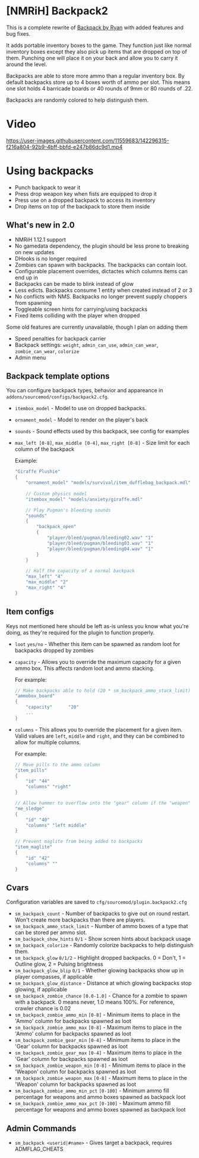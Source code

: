 # [NMRiH] Backpack2
This is a complete rewrite of [Backpack by Ryan](https://forums.alliedmods.net/showthread.php?t=308217) with added features and bug fixes.

It adds portable inventory boxes to the game. They function just like normal inventory boxes except they also pick up items that are dropped on top of them. Punching one will place it on your back and allow you to carry it around the level.

Backpacks are able to store more ammo than a regular inventory box. By default backpacks store up to 4 boxes worth of ammo per slot. This means one slot holds 4 barricade boards or 40 rounds of 9mm or 80 rounds of .22.

Backpacks are randomly colored to help distinguish them.

# Video
https://user-images.githubusercontent.com/11559683/142296315-f216a804-92b9-4bff-bbfd-e247b86dc9d1.mp4

# Using backpacks
- Punch backpack to wear it
- Press drop weapon key when fists are equipped to drop it
- Press use on a dropped backpack to access its inventory
- Drop items on top of the backpack to store them inside

## What's new in 2.0

- NMRiH 1.12.1 support
- No gamedata dependency, the plugin should be less prone to breaking on new updates
- DHooks is no longer required
- Zombies can spawn with backpacks. The backpacks can contain loot.
- Configurable placement overrides, dictactes which columns items can end up in
- Backpacks can be made to blink instead of glow
- Less edicts. Backpacks consume 1 entity when created instead of 2 or 3
- No conflicts with NMS. Backpacks no longer prevent supply choppers from spawning
- Toggleable screen hints for carrying/using backpacks
- Fixed items colliding with the player when dropped


Some old features are currently unavailable, though I plan on adding them

- Speed penalties for backpack carrier
- Backpack settings: `weight`, `admin_can_use`, `admin_can_wear`, `zombie_can_wear`, `colorize`
- Admin menu

## Backpack template options

You can configure backpack types, behavior and appareance in `addons/sourcemod/configs/backpack2.cfg`.

- `itembox_model` - Model to use on dropped backpacks.
- `ornament_model`  - Model to render on the player's back
- `sounds` - Sound effects used by this backpack, see config for examples
- `max_left [0-8]`, `max_middle [0-4]`, `max_right [0-8]` - Size limit for each column of the backpack

	Example: 
	```cpp
	"Giraffe Plushie"
	{
		"ornament_model" "models/survival/item_dufflebag_backpack.mdl"
		
		// Custom physics model
		"itembox_model" "models/anxiety/giraffe.mdl"
	
		// Play Pugman's bleeding sounds
		"sounds"
		{
			"backpack_open"
			{
				"player/bleed/pugman/bleeding02.wav" "1"
				"player/bleed/pugman/bleeding03.wav" "1"
				"player/bleed/pugman/bleeding04.wav" "1"
			}
		}
		
		// Half the capacity of a normal backpack
		"max_left" "4"
		"max_middle" "2"
		"max_right" "4"
	}
	```

## Item configs

Keys not mentioned here should be left as-is unless you know what you're doing, as they're required for the plugin to function properly.
- `loot` `yes/no` - Whether this item can be spawned as random loot for backpacks dropped by zombies
- `capacity` - Allows you to override the maximum capacity for a given ammo box. This affects random loot and ammo stacking.

	For example:
	```cpp
	// Make backpacks able to hold (20 * sm_backpack_ammo_stack_limit) boards per slot
	"ammobox_board"
	{
		"capacity"		"20"
		...
	}
	````

- `columns` - This allows you to override the placement for a given item. Valid values are `left`, `middle` and `right`, and they can be combined to allow for multiple columns.

	For example: 
	```cpp
	// Move pills to the ammo column
	"item_pills"
	{
		"id" "44"
		"columns" "right"
	}

	// Allow hammer to overflow into the "gear" column if the "weapon" column is full
	"me_sledge"
	{
		"id" "40"
		"columns" "left middle"
	}

	// Prevent maglite from being added to backpacks
	"item_maglite"
	{
		"id" "42"
		"columns" ""
	}
	```
## Cvars

Configuration variables are saved to `cfg/sourcemod/plugin.backpack2.cfg`

- `sm_backpack_count` - Number of backpacks to give out on round restart. Won't create more backpacks than there are players.
- `sm_backpack_ammo_stack_limit` - Number of ammo boxes of a type that can be stored per ammo slot.
- `sm_backpack_show_hints` `0/1` - Show screen hints about backpack usage
- `sm_backpack_colorize` - Randomly colorize backpacks to help distinguish them.
- `sm_backpack_glow` `0/1/2` - Highlight dropped backpacks. 0 = Don't, 1 = Outline glow, 2 = Pulsing brightness
- `sm_backpack_glow_blip` `0/1` - Whether glowing backpacks show up in player compasses, if applicable
- `sm_backpack_glow_distance` - Distance at which glowing backpacks stop glowing, if applicable
- `sm_backpack_zombie_chance` `[0.0-1.0]` - Chance for a zombie to spawn with a backpack. 0 means never, 1.0 means 100%. For reference, crawler chance is 0.02
- `sm_backpack_zombie_ammo_min` `[0-8]` - Minimum items to place in the 'Ammo' column for backpacks spawned as loot
- `sm_backpack_zombie_ammo_max` `[0-8]` - Maximum items to place in the 'Ammo' column for backpacks spawned as loot
- `sm_backpack_zombie_gear_min` `[0-4]` - Minimum items to place in the 'Gear' column for backpacks spawned as loot
- `sm_backpack_zombie_gear_max` `[0-4]` - Maximum items to place in the 'Gear' column for backpacks spawned as loot
- `sm_backpack_zombie_weapon_min` `[0-8]` - Minimum items to place in the 'Weapon' column for backpacks spawned as loot
- `sm_backpack_zombie_weapon_max` `[0-8]` - Maximum items to place in the 'Weapon' column for backpacks spawned as loot
- `sm_backpack_zombie_ammo_min_pct` `[0-100]` - Minimum ammo fill percentage for weapons and ammo boxes spawned as backpack loot
- `sm_backpack_zombie_ammo_max_pct` `[0-100]` - Maximum ammo fill percentage for weapons and ammo boxes spawned as backpack loot

## Admin Commands

- `sm_backpack <userid|#name>` - Gives target a backpack, requires ADMFLAG_CHEATS
